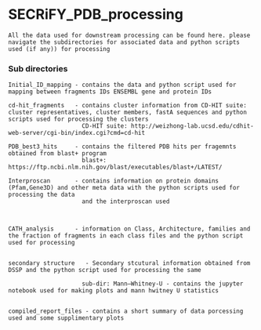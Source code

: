 # SECRiFY_PDB_processing

	All the data used for downstream processing can be found here. please navigate the subdirectories for associated data and python scripts used (if any)) for processing
    

### Sub directories

	Initial_ID_mapping - contains the data and python script used for mapping between fragments IDs ENSEMBL gene and protein IDs
	
	cd-hit_fragments   - contains cluster information from CD-HIT suite: cluster representatives, cluster members, fastA sequences and python scripts used for processing the clusters
	                     CD-HIT suite: http://weizhong-lab.ucsd.edu/cdhit-web-server/cgi-bin/index.cgi?cmd=cd-hit
	                     
	PDB_best3_hits     - contains the filtered PDB hits per fragemnts obtained from blast+ program
	                     blast+: https://ftp.ncbi.nlm.nih.gov/blast/executables/blast+/LATEST/
	                     
	Interproscan       - contains information on protein domains (Pfam,Gene3D) and other meta data with the python scripts used for processing the data
                         and the interproscan used
                         
    
    
    CATH_analysis      - information on Class, Architecture, families and the fraction of fragments in each class files and the python script used for processing
    
    
    secondary structure   - Secondary stcutural information obtained from DSSP and the python script used for processing the same
    
                         sub-dir: Mann–Whitney-U - contains the jupyter notebook used for making plots and mann hwitney U statistics
                         
                       
	compiled_report_files - contains a short summary of data porcessing used and some supplimentary plots 
	
	
 
